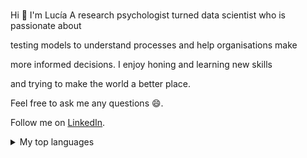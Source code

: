 ### <!--Hi there 👋-->
 Hi 👋 I'm Lucía
 A research psychologist turned data scientist who is passionate about
 
  testing models to understand processes and help organisations make
 
  more informed decisions. I enjoy honing and learning new skills
 
  and trying to make the world a better place.     
 
 Feel free to ask me any questions 😄.
 
 Follow me on [LinkedIn](https://www.linkedin.com/in/mag-lucía-alvarez-nuñez/).    
                                                                   
<details>
<summary>My top languages</summary>

| Rank | Languages |
|-----:|-----------|
|     1| Python    |
|     2| SQL       |
|     3| SPSS      |
|     4| MPLUS     |
|     5| R         |

</details>
<!--
**luciaalvarezuy/luciaalvarezuy** is a ✨ _special_ ✨ repository because its `README.md` (this file) appears on your GitHub profile.

Here are some ideas to get you started:

- 🔭 I’m currently working on ...
- 🌱 I’m currently learning ...
- 👯 I’m looking to collaborate on ...
- 🤔 I’m looking for help with ...
- 💬 Ask me about ...
- 📫 How to reach me: ...
- 😄 Pronouns: ...
- ⚡ Fun fact: ...
-->

